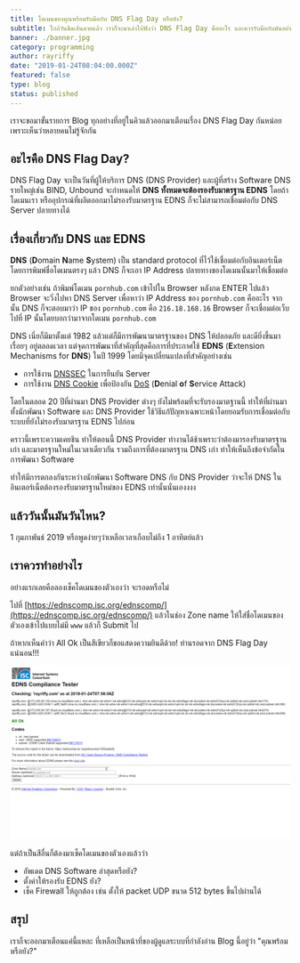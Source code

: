 ```yaml
---
title: โดเมนของคุณพร้อมรับมือกับ DNS Flag Day หรือยัง?
subtitle: ใกล้วันขีดเส้นตายแล้ว เราก็จะมาเล่าให้ฟังว่า DNS Flag Day คืออะไร และควรรับมือกับมันอย่างไร
banner: ./banner.jpg
category: programming
author: rayriffy
date: "2019-01-24T08:04:00.000Z"
featured: false
type: blog
status: published
---
```


เราจะขอมาขั้นรายการ Blog ทุกอย่างที่อยู่ในคิวแล้วออกมาเตือนเรื่อง DNS Flag Day กันหน่อยเพราะเห็นว่าหลายคนไม่รู้จักกัน

## อะไรคือ DNS Flag Day?

DNS Flag Day จะเป็นวันที่ผู้ให้บริการ DNS (DNS Provider) และผู้ที่สร้าง Software DNS รายใหญ่เช่น BIND, Unbound จะกำหนดให้ **DNS ทั้งหมดจะต้องรองรับมาตรฐาน EDNS** โดยถ้าโดเมนเรา หรืออุปกรณ์ที่ผลิตออกมาไม่รองรับมาตรฐาน EDNS ก็จะไม่สามารถเชื่อมต่อกับ DNS Server ปลายทางได้

## เรื่องเกี่ยวกับ DNS และ EDNS

**DNS** (**D**omain **N**ame **S**ystem) เป็น standard protocol ที่ไว้ใช้เชื่อมต่อกับอินเตอร์เน็ต โดยการพิมพ์ชื่อโดเมนตรงๆ แล้ว DNS ก็จะเอา IP Address ปลายทางของโดเมนนั้นมาให้เชื่อมต่อ

ยกตัวอย่างเช่น ถ้าพิมพ์โดเมน `pornhub.com` เข้าไปใน Browser หลังกด ENTER ไปแล้ว Browser จะวิ่งไปหา DNS Server เพื่อหาว่า IP Address ของ `pornhub.com` คืออะไร จากนั้น DNS ก็จะตอบมาว่า IP ของ `pornhub.com` คือ `216.18.168.16` Browser ก็จะเชื่อมต่อเว็บไปที่ IP นั้นโดยบอกว่ามาจากโดเมน `pornhub.com`

DNS เนี่ยก็มีมาตั้งแต่ 1982 แล้วแต่ก็มีการพัฒนามาตรฐานของ DNS ให้ปลอดภัย และดียิ่งขึ้นมาเรื่อยๆ อยู่ตลอดเวลา แต่จุดการพัฒนาที่สำคัญที่สุดคือการที่ประกาศใช้ **EDNS** (**E**xtension Mechanisms for **DNS**) ในปี 1999 โดยมีจุดเปลี่ยนแปลงที่สำคัญอย่างเช่น

-   การใช้งาน [DNSSEC](https://www.ietf.org/rfc/rfc4033.txt) ในการยืนยัน Server
-   การใช้งาน [DNS Cookie](https://tools.ietf.org/html/rfc7873) เพื่อป้องกัน [DoS](https://en.wikipedia.org/wiki/Denial-of-service_attack) (**D**enial **o**f **S**ervice Attack)

โดยในตลอด 20 ปีที่ผ่านมา DNS Provider ต่างๆ ยังไม่พร้อมที่จะรับรองมาตฐานนี้ ทำให้ที่ผ่านมาทั้งนักพัฒนา Software และ DNS Provider ใช้วิธีแก้ปัญหาเฉพาะหน้าโดยยอมรับการเชื่อมต่อกับระบบที่ยังไม่รองรับมาตรฐาน EDNS ไปก่อน

คราวนี้เพราะความเคยชิน ทำให้ตอนนี้ DNS Provider ทำงานได้ช้าเพราะว่าต้องมารองรับมาตรฐานเก่า และมาตรฐานใหม่ในเวลาเดียวกัน รวมถึงการที่ต้องมาตรฐาน DNS เก่า ทำให้เห็นถึงข้อจำกัดในการพัฒนา Software

ทำให้มีการตกลงกันระหว่างนักพัฒนา Software DNS กับ DNS Provider ว่าจะให้ DNS ในอินเตอร์เน็ตต้องรองรับมาตรฐานใหม่ของ EDNS เท่านั้นนั่นเองงงง

## แล้ววันนั้นมันวันไหน?

1 กุมภาพันธ์ 2019 หรือพูดง่ายๆว่าเหลือเวลาเกือบไม่ถึง 1 อาทิตย์แล้ว

## เราควรทำอย่างไร

อย่างแรกเลยคือลองเช็คโดเมนของตัวเองว่า จะรอดหรือไม่

ไปที่ [https://ednscomp.isc.org/ednscomp/](https://ednscomp.isc.org/ednscomp/) แล้วในช่อง Zone name ให้ใส่ชื่อโดเมนของตัวเองเข้าไปแบบไม่มี `www` แล้วก็ Submit ไป

ถ้าหากเห็นคำว่า All Ok เป็นสีเขียวก็ขอแสดงความยินดีด้วย! ท่านรอดจาก DNS Flag Day แน่นอน!!!

![rayriffy.com Test](./1552eafe2b.png)

แต่ถ้าเป็นสีอื่นก็ต้องมาเช็คโดเมนของตัวเองแล้วว่า

-   อัพเดต DNS Software ล่าสุดหรือยัง?
-   ตั้งค่าให้รองรับ EDNS ยัง?
-   เช็ค Firewall ให้ถูกต้อง เช่น ตั้งให้ packet UDP ขนาด 512 bytes ขึ้นไปผ่านได้

## สรุป

เราก็จะออกมาเตือนแค่นี้แหละ ที่เหลือเป็นหน้าที่ของผู้ดูแลระบบที่กำลังอ่าน Blog นี้อยู่ว่า "คุณพร้อมหรือยัง?"
